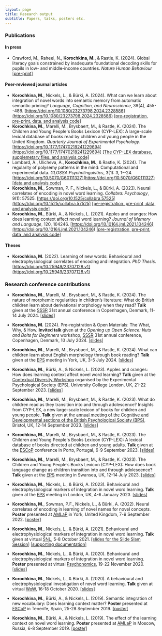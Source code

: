 ```yaml
---
layout: page
title: Research output
subtitle: Papers, talks, posters etc.
---
```


### Publications

#### In press

* Crawford, M., Raheel, N., **Korochkina, M.**, & Rastle, K. (2024). Global literacy goals constrained by inadequate foundational decoding skills for pupils in low- and middle-income countries. *Nature Human Behaviour* [[pre-print]](https://psyarxiv.com/2qxm9/) 

#### Peer-reviewed journal articles

* **Korochkina, M.**, Nickels, L., & Bürki, A. (2024). What can we learn about integration of novel words into semantic memory from automatic semantic priming? *Language, Cognition, and Neuroscience*, 39(4), 455--488. [https://doi.org/10.1080/23273798.2024.2328586](https://doi.org/10.1080/23273798.2024.2328586) [[pre-registration, pre-print, data, and analysis code]](https://osf.io/ycukn/)
* **Korochkina, M.**, Marelli, M., Brysbaert, M., & Rastle, K. (2024). The Children and Young People's Books Lexicon (CYP-LEX): A large-scale lexical database of books read by children and young people in the United Kingdom. *Quarterly Journal of Experimental Psychology*. [https://doi.org/10.1177/17470218241229694](https://doi.org/10.1177/17470218241229694) [[The CYP-LEX database, supplemetary files, and analysis code]](https://doi.org/10.17605/OSF.IO/SQU49)
* Lombard, A., Ulicheva, A., **Korochkina, M.**, & Rastle, K. (2024). The regularity of polysemy patterns in the mind: Computational and experimental data. *GLOSSA Psycholinguistics*, 3(1): 3, 1--24. [https://doi.org/10.5070/G60111327](https://doi.org/10.5070/G60111327) [[data and analysis code]](https://osf.io/uhy75/)
* **Korochkina, M.**, Sowman, P. F., Nickels, L., & Bürki, A. (2023). Neural correlates of encoding in novel word learning. *Collabra: Psychology*, 9(1): 57525. [https://doi.org/10.1525/collabra.57525](https://doi.org/10.1525/collabra.57525) [[pe-registration, pre-print, data, and analysis code]](https://osf.io/mg4kr/)
* **Korochkina, M.**, Bürki, A., & Nickels, L. (2021). Apples and oranges: How does learning context affect novel word learning? *Journal of Memory and Language*, 120, 104246. [https://doi.org/10.1016/j.jml.2021.104246](https://doi.org/10.1016/j.jml.2021.104246) [[pre-registration, pre-print, data, and analysis code]](https://osf.io/g7ftz/)

#### Theses

* **Korochkina, M.** (2022). Learning of new words: Behavioural and electrophysiological correlates of encoding and integration. *PhD Thesis*. [https://doi.org/10.25949/23707128.v1](https://doi.org/10.25949/23707128.v1)

### Research conference contributions

* **Korochkina, M.**, Marelli, M., Brysbaert, M., & Rastle, K. (2024). The nature of morphemic regularities in children’s literature: What do British children learn about derivational morphology when they read? **Talk** given at the [SSSR](https://www.triplesr.org/) 31st annual conference in Copenhagen, Denmark, 11-14 July 2024. [[slides]](/talks/sssr_symp_talk.pdf)

* **Korochkina, M.** (2024). Pre-registration & Open Materials: The What, Why, & How. **Invited talk** given at the *Opening up Open Science: Nuts and Bolts for Beginners* workshop, [SSSR](https://www.triplesr.org/) 31st annual conference, Copenhagen, Denmark, 10 July 2024. [[slides]](/talks/preconf_workshop_talk.pdf)

* **Korochkina, M.**, Marelli, M., Brysbaert, M., & Rastle, K. (2024). What can children learn about English morphology through book reading? **Talk** given at the [EPS](https://eps.ac.uk/) meeting in York, UK, 3-5 July 2024. [[slides]](/talks/eps_york2024.pdf)

* **Korochkina, M.**, Bürki, A., & Nickels, L. (2023). Apples and oranges: How does learning context affect novel word learning? **Talk** given at the [Contextual Diversity Workshop](https://sites.google.com/view/contextual-diversity-workshop/programme-and-information) organised by the Experimental Psychological Society (EPS), University College London, UK, 21-22 September 2023. [[slides]](/talks/cd_workshop_korochkina.pdf)

* **Korochkina, M.**, Marelli, M., Brysbaert, M., & Rastle, K. (2023). What do children read as they transition into and through adolescence? Insights from CYP-LEX, a new large-scale
lexicon of books for children and young people. **Talk** given at the [annual meeting of the Cognitive and Developmental sections of the British Psychological Society (BPS)](https://cogdev2023.org.uk/), Bristol, UK, 12-14 September 2023. [[slides]](/talks/bps2023_slides.pdf)

* **Korochkina, M.**, Marelli, M., Brysbaert, M., & Rastle, K. (2023). The Children and Young People's Books Lexicon
(CYP-LEX): A lexical database of books directed at children and young adults. **Talk** given at the [ESCoP](https://escop2023.org/) conference in Porto, Portugal, 6-9 September 2023. [[slides]](/talks/Korochkina_et_al_ESCoP2023.pdf)

* **Korochkina, M.**, Marelli, M., Brysbaert, M., & Rastle, K. (2023). The Children and Young People’s Books Lexicon (CYP-LEX): How does book language change as children transition into and through adolescence? **Talk** given at the [EPS](https://eps.ac.uk/) meeting in Swansea, UK, 12-14 July 2023. [[slides]](/talks/slides_eps_july2023.pdf)

* **Korochkina, M.**, Nickels, L., & Bürki, A. (2023). Behavioural and electrophysiological markers of integration in novel word learning. **Talk** given at the [EPS](https://eps.ac.uk/) meeting in London, UK, 4-6 January 2023. [[slides]](/talks/EPS23_talk.pdf)

* **Korochkina, M.**, Sowman, P.F., Nickels, L., & Bürki, A. (2022). Neural correlates of encoding in learning of novel names for novel concepts. **Poster** presented at [AMLaP](https://amlap2022.york.ac.uk/) in York, United Kingdom, 7-9 September 2022. [[poster]](/posters/korochkina_et_al_amlap2022_poster.pdf)

* **Korochkina, M.**, Nickels, L., & Bürki, A. (2021). Behavioural and electrophysiological markers of integration in novel word learning. **Talk** given at virtual [SNL](https://2021.neurolang.org/), 5-8 October 2021. [[slides for the Slide Slam Session]](/posters/SNL2021_E4_Korochkina.pdf) [[supporting documentation]](/posters/SNL2021_E4_KorochkinaNickelsB%C3%BCrki_supporting_documentation.pdf)

* **Korochkina, M.**, Nickels, L., & Bürki, A. (2020). Behavioural and electrophysiological markers of integration in novel word learning. **Poster** presented at virtual [Psychonomics](https://www.psychonomic.org/general/custom.asp?page=2020annualmeeting), 19-22 November 2020. [[slides]](/posters/Psynom20_Korochkina_Nickels_Buerki_ID_2235.pdf)

* **Korochkina, M.**, Nickels, L., & Bürki, A. (2020). A behavioural and electrophysiological investigation of novel word learning. **Talk** given at virtual [WoW](http://wordsintheworld.ca/wow-conference-2020/), 16-18 October 2020. [[slides]](/talks/wow2020_talk22_korochkina_nickels_buerki.pdf) 

* **Korochkina, M.**, Bürki, A., & Nickels, L. (2019). Semantic integration of new vocabulary: Does learning context matter? **Poster** presented at [ESCoP](https://escop2019.webs.ull.es/) in Tenerife, Spain, 25-28 September 2019. [[poster]](/posters/poster_escop2019_mkorochkina.pdf) 

* **Korochkina, M.**, Bürki, A., & Nickels, L. (2019). The effect of the learning context on novel word learning. **Poster** presented at [AMLaP](https://neuro.hse.ru/amlap2019/) in Moscow, Russia, 6-8 September 2019. [[poster]](/posters/poster_amlap2019_mkorochkina.pdf)


